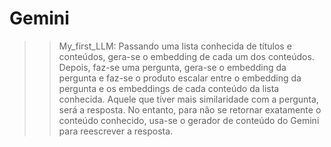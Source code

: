 # Gemini

>>My_first_LLM:
Passando uma lista conhecida de títulos e conteúdos, gera-se o embedding de cada um dos conteúdos.
Depois, faz-se uma pergunta, gera-se o embedding da pergunta e faz-se o produto escalar entre o embedding da pergunta e
os embeddings de cada conteúdo da lista conhecida.
Aquele que tiver mais similaridade com a pergunta, será a resposta.
No entanto, para não se retornar exatamente o conteúdo conhecido, usa-se o gerador de conteúdo do Gemini para reescrever a resposta.

